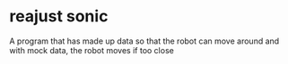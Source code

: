 # reajust sonic
A program that has made up data so that the robot can 
move around and with mock data, the robot moves if too close 
